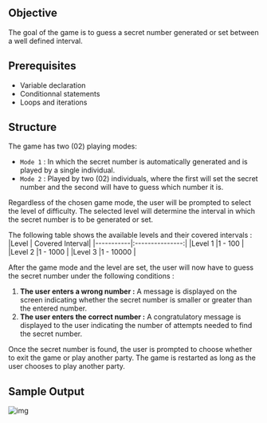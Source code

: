 ## Objective
The goal of the game is to guess a secret number generated or set between a well defined interval.

## Prerequisites
- Variable declaration
- Conditionnal statements
- Loops and iterations

## Structure
The game has two (02) playing modes:
- `Mode 1` : In which the secret number is automatically generated and is played by a single individual.
- `Mode 2` : Played by two (02) individuals, where the first will set the secret number and the second will have to guess which number it is.

Regardless of the chosen game mode, the user will be prompted to select the level of difficulty. The selected level will determine the interval in which the secret
number is to be generated or set. 

The following table shows the available levels and their covered intervals :
|Level      | Covered Interval|
|-----------|:---------------:|
|Level 1    |1 - 100          |
|Level 2    |1 - 1000         |
|Level 3    |1 - 10000        |


After the game mode and the level are set, the user will now have to guess the secret number under the following conditions :
1. **The user enters a wrong number :** A message is displayed on the screen indicating whether the secret number is smaller or greater than the entered number.
2.  **The user enters the correct number :** A congratulatory message is displayed to the user indicating the number of attempts needed to find the secret number.

Once the secret number is found, the user is prompted to choose whether to exit the game or play another party. The game is restarted as long as the user chooses 
to play another party.

## Sample Output
![img](https://i.ibb.co/8MfB498/A.png)
